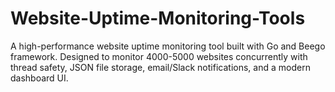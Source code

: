 # Website-Uptime-Monitoring-Tools
A high-performance website uptime monitoring tool built with Go and Beego framework. Designed to monitor 4000-5000 websites concurrently with thread safety, JSON file storage, email/Slack notifications, and a modern dashboard UI.
